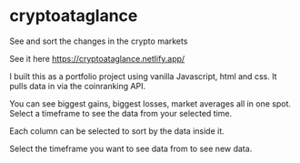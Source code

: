# cryptoataglance

See and sort the changes in the crypto markets

See it here https://cryptoataglance.netlify.app/

I built this as a portfolio project using vanilla
Javascript, html and css. It pulls data in via the
coinranking API.

You can see biggest gains, biggest losses, market averages
all in one spot. Select a timeframe to see the data from
your selected time.

Each column can be selected to sort by the data inside it.

Select the timeframe you want to see data from to see new
data.
